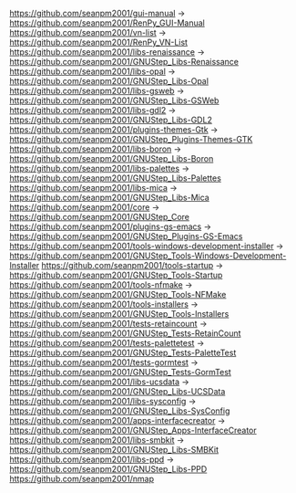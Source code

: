 https://github.com/seanpm2001/gui-manual -> https://github.com/seanpm2001/RenPy_GUI-Manual
https://github.com/seanpm2001/vn-list -> https://github.com/seanpm2001/RenPy_VN-List
https://github.com/seanpm2001/libs-renaissance -> https://github.com/seanpm2001/GNUStep_Libs-Renaissance
https://github.com/seanpm2001/libs-opal -> https://github.com/seanpm2001/GNUStep_Libs-Opal
https://github.com/seanpm2001/libs-gsweb -> https://github.com/seanpm2001/GNUStep_Libs-GSWeb
https://github.com/seanpm2001/libs-gdl2 -> https://github.com/seanpm2001/GNUStep_Libs-GDL2
https://github.com/seanpm2001/plugins-themes-Gtk -> https://github.com/seanpm2001/GNUStep_Plugins-Themes-GTK
https://github.com/seanpm2001/libs-boron -> https://github.com/seanpm2001/GNUStep_Libs-Boron
https://github.com/seanpm2001/libs-palettes -> https://github.com/seanpm2001/GNUStep_Libs-Palettes
https://github.com/seanpm2001/libs-mica -> https://github.com/seanpm2001/GNUStep_Libs-Mica
https://github.com/seanpm2001/core -> https://github.com/seanpm2001/GNUStep_Core
https://github.com/seanpm2001/plugins-gs-emacs -> https://github.com/seanpm2001/GNUStep_Plugins-GS-Emacs
https://github.com/seanpm2001/tools-windows-development-installer -> https://github.com/seanpm2001/GNUStep_Tools-Windows-Development-Installer
https://github.com/seanpm2001/tools-startup -> https://github.com/seanpm2001/GNUStep_Tools-Startup
https://github.com/seanpm2001/tools-nfmake -> https://github.com/seanpm2001/GNUStep_Tools-NFMake
https://github.com/seanpm2001/tools-installers -> https://github.com/seanpm2001/GNUStep_Tools-Installers
https://github.com/seanpm2001/tests-retaincount -> https://github.com/seanpm2001/GNUStep_Tests-RetainCount
https://github.com/seanpm2001/tests-palettetest -> https://github.com/seanpm2001/GNUStep_Tests-PaletteTest
https://github.com/seanpm2001/tests-gormtest -> https://github.com/seanpm2001/GNUStep_Tests-GormTest
https://github.com/seanpm2001/libs-ucsdata -> https://github.com/seanpm2001/GNUStep_Libs-UCSData
https://github.com/seanpm2001/libs-sysconfig -> https://github.com/seanpm2001/GNUStep_Libs-SysConfig
https://github.com/seanpm2001/apps-interfacecreator -> https://github.com/seanpm2001/GNUStep_Apps-InterfaceCreator
https://github.com/seanpm2001/libs-smbkit -> https://github.com/seanpm2001/GNUStep_Libs-SMBKit
https://github.com/seanpm2001/libs-ppd -> https://github.com/seanpm2001/GNUStep_Libs-PPD
https://github.com/seanpm2001/nmap

